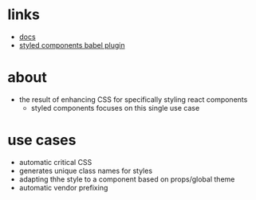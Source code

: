 # links
  - [docs](https://www.styled-components.com/docs/basics#motivation)
  - [styled components babel plugin](https://www.styled-components.com/docs/tooling#babel-plugin)

# about
  - the result of enhancing CSS for specifically styling react components
    - styled components focuses on this single use case


# use cases
  - automatic critical CSS
  - generates unique class names for styles
  - adapting thhe style to a component based on props/global theme
  - automatic vendor prefixing
